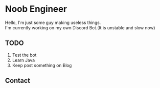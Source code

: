 # Noob Engineer   

Hello, I'm just some guy making useless things.  
I'm currently working on my own Discord Bot.(It is unstable and slow now)   

TODO
--------
  1. Test the bot    
  2. Learn Java    
  3. Keep post something on Blog       
  
Contact
---------  

<!--
**resc863/resc863** is a ✨ _special_ ✨ repository because its `README.md` (this file) appears on your GitHub profile.

Here are some ideas to get you started:

- 🔭 I’m currently working on ...
- 🌱 I’m currently learning ...
- 👯 I’m looking to collaborate on ...
- 🤔 I’m looking for help with ...
- 💬 Ask me about ...
- 📫 How to reach me: ...
- 😄 Pronouns: ...
- ⚡ Fun fact: ...
-->
